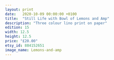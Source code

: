 ```yaml
---
layout: print
date:   2020-10-09 00:00:00 +0100
title:  "Still Life with Bowl of Lemons and Amp"
description: "Three colour lino print on paper"
edition: 15
width: 12.5
height: 12.5
price: "£20.00"
etsy_id: 884152651
image_name: Lemons-and-amp
---
```

